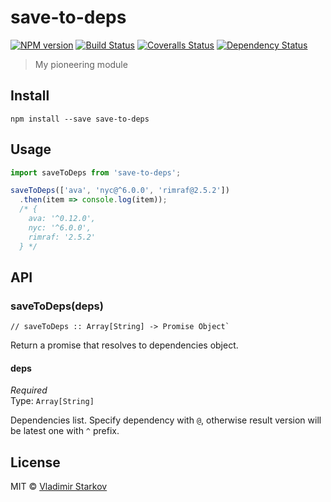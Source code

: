 # save-to-deps

[![NPM version][npm-image]][npm-url]
[![Build Status][travis-image]][travis-url]
[![Coveralls Status][coveralls-image]][coveralls-url]
[![Dependency Status][depstat-image]][depstat-url]

> My pioneering module

## Install

    npm install --save save-to-deps

## Usage

```js
import saveToDeps from 'save-to-deps';

saveToDeps(['ava', 'nyc@^6.0.0', 'rimraf@2.5.2'])
  .then(item => console.log(item));
  /* {
    ava: '^0.12.0',
    nyc: '^6.0.0',
    rimraf: '2.5.2'
  } */
```

## API

### saveToDeps(deps)

    // saveToDeps :: Array[String] -> Promise Object`

Return a promise that resolves to dependencies object.

#### deps

*Required*  
Type: `Array[String]`

Dependencies list. Specify dependency with `@`, otherwise result version will be latest one with `^` prefix.


## License

MIT © [Vladimir Starkov](https://iamstarkov.com)

[npm-url]: https://npmjs.org/package/save-to-deps
[npm-image]: https://img.shields.io/npm/v/save-to-deps.svg?style=flat-square

[travis-url]: https://travis-ci.org/iamstarkov/save-to-deps
[travis-image]: https://img.shields.io/travis/iamstarkov/save-to-deps.svg?style=flat-square

[coveralls-url]: https://coveralls.io/r/iamstarkov/save-to-deps
[coveralls-image]: https://img.shields.io/coveralls/iamstarkov/save-to-deps.svg?style=flat-square

[depstat-url]: https://david-dm.org/iamstarkov/save-to-deps
[depstat-image]: https://david-dm.org/iamstarkov/save-to-deps.svg?style=flat-square
